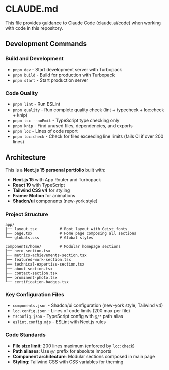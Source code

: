# CLAUDE.md

This file provides guidance to Claude Code (claude.ai/code) when working with code in this repository.

## Development Commands

### Build and Development
- `pnpm dev` - Start development server with Turbopack
- `pnpm build` - Build for production with Turbopack
- `pnpm start` - Start production server

### Code Quality
- `pnpm lint` - Run ESLint
- `pnpm quality` - Run complete quality check (lint + typecheck + loc:check + knip)
- `pnpm tsc --noEmit` - TypeScript type checking only
- `pnpm knip` - Find unused files, dependencies, and exports
- `pnpm loc` - Lines of code report
- `pnpm loc:check` - Check for files exceeding line limits (fails CI if over 200 lines)

## Architecture

This is a **Next.js 15 personal portfolio** built with:
- **Next.js 15** with App Router and Turbopack
- **React 19** with TypeScript
- **Tailwind CSS v4** for styling
- **Framer Motion** for animations
- **Shadcn/ui** components (new-york style)

### Project Structure
```
app/
├── layout.tsx          # Root layout with Geist fonts
├── page.tsx            # Home page composing all sections
└── globals.css         # Global styles

components/home/        # Modular homepage sections
├── hero-section.tsx
├── metrics-achievements-section.tsx
├── featured-work-section.tsx
├── technical-expertise-section.tsx
├── about-section.tsx
├── contact-section.tsx
├── prominent-photo.tsx
└── certification-badges.tsx
```

### Key Configuration Files
- `components.json` - Shadcn/ui configuration (new-york style, Tailwind v4)
- `loc.config.json` - Lines of code limits (200 max per file)
- `tsconfig.json` - TypeScript config with `@/*` path alias
- `eslint.config.mjs` - ESLint with Next.js rules

### Code Standards
- **File size limit**: 200 lines maximum (enforced by `loc:check`)
- **Path aliases**: Use `@/` prefix for absolute imports
- **Component architecture**: Modular sections composed in main page
- **Styling**: Tailwind CSS with CSS variables for theming